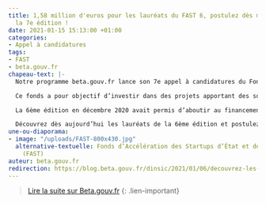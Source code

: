 ```yaml
---
title: 1,58 million d'euros pour les lauréats du FAST 6, postulez dès maintenant à
  la 7e édition !
date: 2021-01-15 15:13:00 +01:00
categories:
- Appel à candidatures
tags:
- FAST
- beta.gouv.fr
chapeau-text: |-
  Notre programme beta.gouv.fr lance son 7e appel à candidatures du Fonds d’Accélération des Startups d’État et de Territoires (FAST).

  Ce fonds a pour objectif d’investir dans des projets apportant des solutions concrètes à des problèmes de politique publique.

  La 6ème édition en décembre 2020 avait permis d’aboutir au financement de 5 Startups d’État et de Territoires et 2 incubateurs ministériels pour un montant total de 1 580 000 euros.

  Découvrez dès aujourd’hui les lauréats de la 6ème édition et postulez au FAST 7 !
une-ou-diaporama:
- image: "/uploads/FAST-800x430.jpg"
  alternative-textuelle: Fonds d’Accélération des Startups d’État et de Territoires
    (FAST)
auteur: beta.gouv.fr
redirection: https://blog.beta.gouv.fr/dinsic/2021/01/06/decouvrez-les-laureats-du-fast-5-et-candidatez-a-la-6eme-edition/
---
```


> [Lire la suite sur Beta.gouv.fr](https://blog.beta.gouv.fr/dinsic/2021/01/06/decouvrez-les-laureats-du-fast-5-et-candidatez-a-la-6eme-edition/)
{: .lien-important}